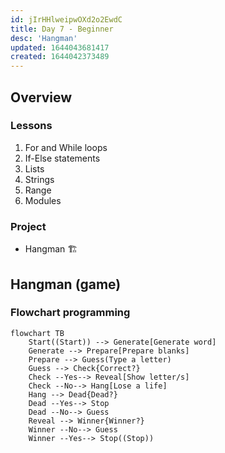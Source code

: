 ```yaml
---
id: jIrHHlweipwOXd2o2EwdC
title: Day 7 - Beginner
desc: 'Hangman'
updated: 1644043681417
created: 1644042373489
---
```


## Overview

### Lessons

1. For and While loops
1. If-Else statements
1. Lists
1. Strings
1. Range
1. Modules

### Project

- Hangman 🏗

## Hangman (game)

### Flowchart programming

```mermaid
flowchart TB
    Start((Start)) --> Generate[Generate word]
    Generate --> Prepare[Prepare blanks]
    Prepare --> Guess(Type a letter)
    Guess --> Check{Correct?}
    Check --Yes--> Reveal[Show letter/s]
    Check --No--> Hang[Lose a life]
    Hang --> Dead{Dead?}
    Dead --Yes--> Stop
    Dead --No--> Guess
    Reveal --> Winner{Winner?}
    Winner --No--> Guess
    Winner --Yes--> Stop((Stop))
```
